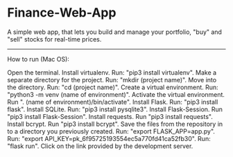 # Finance-Web-App
A simple web app, that lets you build and manage your portfolio, "buy" and "sell" stocks for real-time prices.

--------------------------------------------------------------------------------------------------------------

How to run (Mac OS):

Open the terminal.
Install virtualenv. Run: "pip3 install virtualenv".
Make a separate directory for the project. Run: "mkdir (project name)".
Move into the directory. Run: "cd (project name)".
Create a virtual environment. Run: "python3 -m venv (name of environment)".
Activate the virtual environment. Run ". (name of environment)/bin/activate".
Install Flask. Run: "pip3 install flask".
Install SQLite. Run: "pip3 install pysqlite3".
Install Flask-Session. Run "pip3 install Flask-Session".
Install requests. Run "pip3 install requests".
Install bcrypt. Run "pip3 install bcrypt".
Save the files from the repository in to a directory you previously created.
Run: "export FLASK_APP=app.py".
Run: "export API_KEY=pk_6f95725193554ec5a770fd41ca52fb30".
Run: "flask run".
Click on the link provided by the development server.
